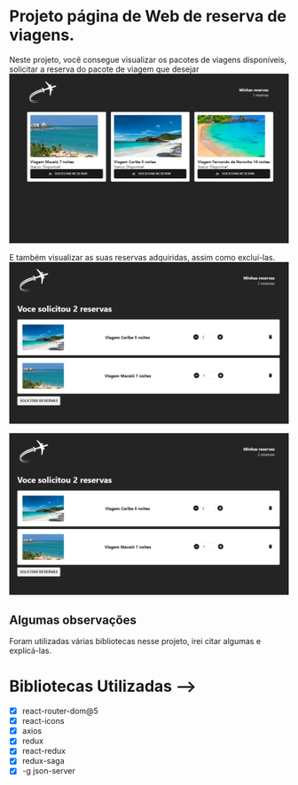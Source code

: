 # Projeto página de Web de reserva de viagens.

Neste projeto, você consegue visualizar os pacotes de viagens disponíveis, solicitar a reserva do pacote de viagem que desejar
<img src="./src/assets/home.png" alt="página principal">

E também visualizar as suas reservas adquiridas, assim como excluí-las.
<img src="./src/assets/visualizacao-de-reservas.png" alt="página de visualização de reservas adquiridas">

![alt text](./src/assets/visualizacao-de-reservas.png "página de visualização de reservas adquiridas")


## Algumas observações

Foram utilizadas várias bibliotecas nesse projeto, irei citar algumas e explicá-las.



# Bibliotecas Utilizadas -->
- [x] react-router-dom@5
- [x] react-icons
- [x] axios
- [x] redux
- [x] react-redux
- [x] redux-saga
- [x] -g json-server